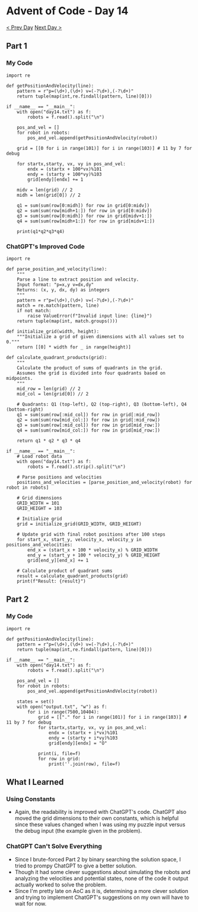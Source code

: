 # Advent of Code - Day 14
[< Prev Day](day13.html) [Next Day >](day15.html)

## Part 1
### My Code
```{.python .numberLines}
import re

def getPositionAndVelocity(line):
    pattern = r"p=(\d+),(\d+) v=(-?\d+),(-?\d+)"
    return tuple(map(int,re.findall(pattern, line)[0]))

if __name__ == "__main__":
    with open("day14.txt") as f:
        robots = f.read().split("\n")
    
    pos_and_vel = []
    for robot in robots:
        pos_and_vel.append(getPositionAndVelocity(robot))
    
    grid = [[0 for i in range(101)] for i in range(103)] # 11 by 7 for debug

    for startx,starty, vx, vy in pos_and_vel:
        endx = (startx + 100*vx)%101
        endy = (starty + 100*vy)%103
        grid[endy][endx] += 1
    
    midv = len(grid) // 2
    midh = len(grid[0]) // 2

    q1 = sum(sum(row[0:midh]) for row in grid[0:midv])
    q2 = sum(sum(row[midh+1:]) for row in grid[0:midv])
    q3 = sum(sum(row[0:midh]) for row in grid[midv+1:])
    q4 = sum(sum(row[midh+1:]) for row in grid[midv+1:])

    print(q1*q2*q3*q4)
```

### ChatGPT's Improved Code
```{.python .numberLines}
import re

def parse_position_and_velocity(line):
    """
    Parse a line to extract position and velocity.
    Input format: "p=x,y v=dx,dy"
    Returns: (x, y, dx, dy) as integers
    """
    pattern = r"p=(\d+),(\d+) v=(-?\d+),(-?\d+)"
    match = re.match(pattern, line)
    if not match:
        raise ValueError(f"Invalid input line: {line}")
    return tuple(map(int, match.groups()))

def initialize_grid(width, height):
    """Initialize a grid of given dimensions with all values set to 0."""
    return [[0] * width for _ in range(height)]

def calculate_quadrant_products(grid):
    """
    Calculate the product of sums of quadrants in the grid.
    Assumes the grid is divided into four quadrants based on midpoints.
    """
    mid_row = len(grid) // 2
    mid_col = len(grid[0]) // 2

    # Quadrants: Q1 (top-left), Q2 (top-right), Q3 (bottom-left), Q4 (bottom-right)
    q1 = sum(sum(row[:mid_col]) for row in grid[:mid_row])
    q2 = sum(sum(row[mid_col:]) for row in grid[:mid_row])
    q3 = sum(sum(row[:mid_col]) for row in grid[mid_row:])
    q4 = sum(sum(row[mid_col:]) for row in grid[mid_row:])

    return q1 * q2 * q3 * q4

if __name__ == "__main__":
    # Load robot data
    with open("day14.txt") as f:
        robots = f.read().strip().split("\n")
    
    # Parse positions and velocities
    positions_and_velocities = [parse_position_and_velocity(robot) for robot in robots]

    # Grid dimensions
    GRID_WIDTH = 101
    GRID_HEIGHT = 103

    # Initialize grid
    grid = initialize_grid(GRID_WIDTH, GRID_HEIGHT)

    # Update grid with final robot positions after 100 steps
    for start_x, start_y, velocity_x, velocity_y in positions_and_velocities:
        end_x = (start_x + 100 * velocity_x) % GRID_WIDTH
        end_y = (start_y + 100 * velocity_y) % GRID_HEIGHT
        grid[end_y][end_x] += 1

    # Calculate product of quadrant sums
    result = calculate_quadrant_products(grid)
    print(f"Result: {result}")

```

## Part 2
### My Code
```{.python .numberLines}
import re

def getPositionAndVelocity(line):
    pattern = r"p=(\d+),(\d+) v=(-?\d+),(-?\d+)"
    return tuple(map(int,re.findall(pattern, line)[0]))

if __name__ == "__main__":
    with open("day14.txt") as f:
        robots = f.read().split("\n")
    
    pos_and_vel = []
    for robot in robots:
        pos_and_vel.append(getPositionAndVelocity(robot))

    states = set()
    with open("output.txt", "w") as f:
        for i in range(7500,10404):
            grid = [["." for i in range(101)] for i in range(103)] # 11 by 7 for debug
            for startx,starty, vx, vy in pos_and_vel:
                endx = (startx + i*vx)%101
                endy = (starty + i*vy)%103
                grid[endy][endx] = "O"

            print(i, file=f)
            for row in grid:
                print(''.join(row), file=f)
```

## What I Learned
### Using Constants
* Again, the readability is improved with ChatGPT's code. ChatGPT also moved the grid dimensions to their own constants, which is helpful since these values changed when I was using my puzzle input versus the debug input (the example given in the problem).

### ChatGPT Can't Solve Everything
* Since I brute-forced Part 2 by binary searching the solution space, I tried to prompy ChatGPT to give a better solution.
* Though it had some clever suggestions about simulating the robots and analyzing the velocities and potential states, none of the code it output actually worked to solve the problem.
* Since I'm pretty late on AoC as it is, determining a more clever solution and trying to implement ChatGPT's suggestions on my own will have to wait for now.
